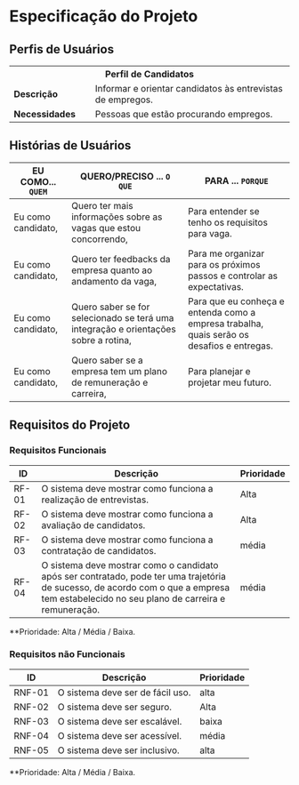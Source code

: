 # Especificação do Projeto

## Perfis de Usuários

<table>
<tbody>
<tr align=center>
<th colspan="2">Perfil de Candidatos </th>
</tr>
<tr>
<td width="150px"><b>Descrição</b></td>
<td width="600px">Informar e orientar candidatos às entrevistas de empregos.</td>
</tr>
<tr>
<td><b>Necessidades</b></td>
<td>Pessoas que estão procurando empregos.</td>
</tr>
</tbody>
</table>


## Histórias de Usuários



|EU COMO... `QUEM`   | QUERO/PRECISO ... `O QUE`            |PARA ... `PORQUE`                 |
|--------------------|--------------------------------------|----------------------------------|
| Eu como candidato, | Quero ter mais informações sobre as vagas que estou concorrendo,| Para entender se tenho os requisitos para vaga. |
| Eu como candidato, | Quero ter feedbacks da empresa quanto ao andamento da vaga,| Para me organizar para os próximos passos e controlar as expectativas.|
| Eu como candidato, | Quero saber se for selecionado se terá uma integração e orientações sobre a rotina, | Para que eu conheça e entenda como a empresa trabalha, quais serão os desafios e entregas. |
| Eu como candidato, |Quero saber se a empresa tem um plano de remuneração e carreira,| Para planejar e projetar meu futuro.  |

## Requisitos do Projeto

### Requisitos Funcionais

|ID    | Descrição                | Prioridade |
|-------|---------------------------------|----|
| RF-01 | O sistema deve mostrar como funciona a realização de entrevistas.|Alta  | 
| RF-02 | O sistema deve mostrar como funciona a avaliação de candidatos. | Alta  |
| RF-03 | O sistema deve mostrar como funciona a contratação de candidatos. | média |
| RF-04 | O sistema deve mostrar como o candidato após ser contratado, pode ter uma trajetória de sucesso, de acordo com o que a empresa tem estabelecido no seu plano de carreira e remuneração. | média |


**Prioridade: Alta / Média / Baixa. 

### Requisitos não Funcionais


|ID      | Descrição               |Prioridade |
|--------|-------------------------|----|
| RNF-01 | O sistema deve ser de fácil uso. | alta   | 
| RNF-02 | O sistema deve ser seguro.  | Alta   | 
| RNF-03 | O sistema deve ser escalável.  | baixa   | 
| RNF-04 | O sistema deve ser acessível.     | média  | 
| RNF-05  |  O sistema deve ser inclusivo.  | alta | 

**Prioridade: Alta / Média / Baixa. 

